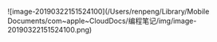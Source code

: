 ![image-20190322151524100](/Users/renpeng/Library/Mobile Documents/com~apple~CloudDocs/编程笔记/img/image-20190322151524100.png)

